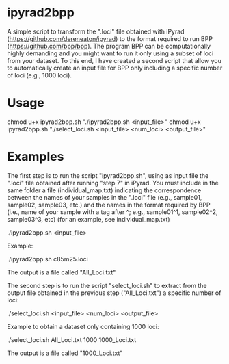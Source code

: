 # ipyrad2bpp
A simple script to transform the ".loci" file obtained with iPyrad (https://github.com/dereneaton/ipyrad) to the format required to run BPP (https://github.com/bpp/bpp). The program BPP can be computationally highly demanding and you might want to run it only using a subset of loci from your dataset. To this end, I have created a second script that allow you to automatically create an input file for BPP only including a specific number of loci (e.g., 1000 loci). 

# Usage
chmod u+x ipyrad2bpp.sh
"./ipyrad2bpp.sh <input_file>"
chmod u+x ipyrad2bpp.sh
"./select_loci.sh <input_file> <num_loci> <output_file>"

# Examples 

The first step is to run the script "ipyrad2bpp.sh", using as input file the ".loci" file obtained after running "step 7" in iPyrad. You must include in the same folder a file (individual_map.txt) indicating the correspondence between the names of your samples in the ".loci" file (e.g., sample01, sample02, sample03, etc.) and the names in the format required by BPP (i.e., name of your sample with a tag after ^; e.g., sample01^1, sample02^2, sample03^3, etc) (for an example, see individual_map.txt)

./ipyrad2bpp.sh <input_file>

Example:

./ipyrad2bpp.sh c85m25.loci

The output is a file called "All_Loci.txt"

The second step is to run the script "select_loci.sh" to extract from the output file obtained in the previous step ("All_Loci.txt") a specific number of loci:

./select_loci.sh <input_file> <num_loci> <output_file>

Example to obtain a dataset only containing 1000 loci: 

./select_loci.sh All_Loci.txt 1000 1000_Loci.txt

The output is a file called "1000_Loci.txt"
